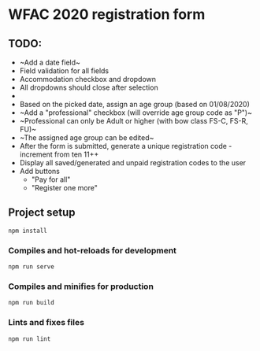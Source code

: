 # WFAC 2020 registration form

## TODO:
- ~Add a date field~
- Field validation for all fields
- Accommodation checkbox and dropdown
- All dropdowns should close after selection
-
- Based on the picked date, assign an age group (based on 01/08/2020)
- ~Add a "professional" checkbox (will override age group code as "P")~
- ~Professional can only be Adult or higher (with bow class FS-C, FS-R, FU)~
- ~The assigned age group can be edited~
- After the form is submitted, generate a unique registration code - increment from ten 11++
- Display all saved/generated and unpaid registration codes to the user
- Add buttons
  - "Pay for all"
  - "Register one more"

## Project setup
```
npm install
```

### Compiles and hot-reloads for development
```
npm run serve
```

### Compiles and minifies for production
```
npm run build
```

### Lints and fixes files
```
npm run lint
```
